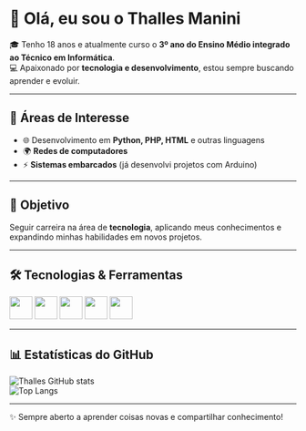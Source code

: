 # 👋 Olá, eu sou o Thalles Manini  

🎓 Tenho 18 anos e atualmente curso o **3º ano do Ensino Médio integrado ao Técnico em Informática**.  
💻 Apaixonado por **tecnologia e desenvolvimento**, estou sempre buscando aprender e evoluir.  

---

## 🚀 Áreas de Interesse  
- 🌐 Desenvolvimento em **Python, PHP, HTML** e outras linguagens  
- 🌍 **Redes de computadores**  
- ⚡ **Sistemas embarcados** (já desenvolvi projetos com Arduino)  

---

## 🎯 Objetivo  
Seguir carreira na área de **tecnologia**, aplicando meus conhecimentos e expandindo minhas habilidades em novos projetos.  

---

## 🛠️ Tecnologias & Ferramentas  
<div>
  <img src="https://cdn.jsdelivr.net/gh/devicons/devicon/icons/python/python-original.svg" width="40" height="40"/>
  <img src="https://cdn.jsdelivr.net/gh/devicons/devicon/icons/html5/html5-original.svg" width="40" height="40"/>
  <img src="https://cdn.jsdelivr.net/gh/devicons/devicon/icons/css3/css3-original.svg" width="40" height="40"/>
  <img src="https://cdn.jsdelivr.net/gh/devicons/devicon/icons/javascript/javascript-original.svg" width="40" height="40"/>
  <img src="https://cdn.jsdelivr.net/gh/devicons/devicon/icons/arduino/arduino-original.svg" width="40" height="40"/>

</div>  

---

## 📊 Estatísticas do GitHub  
![Thalles GitHub stats](https://github-readme-stats.vercel.app/api?username=thallesmanini&show_icons=true&theme=tokyonight)  
![Top Langs](https://github-readme-stats.vercel.app/api/top-langs/?username=thallesmanini&layout=compact&theme=tokyonight)  

---

✨ Sempre aberto a aprender coisas novas e compartilhar conhecimento!  
